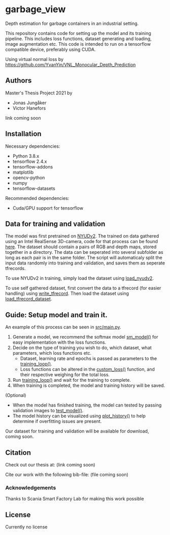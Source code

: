 # garbage_view
Depth estimation for garbage containers in an industrial setting.

This repository contains code for setting up the model and its training pipeline. This includes loss functions, dataset generating and loading, image augmentation etc. This code is intended to run on a tensorflow compatible device, preferably using CUDA.

Using virtual normal loss by https://github.com/YvanYin/VNL_Monocular_Depth_Prediction

## Authors
Master's Thesis Project 2021 by

* Jonas Jungåker 
* Victor Hanefors

link coming soon

## Installation


Necessary dependencies:

* Python 3.8.x
* tensorflow 2.4.x
* tensorflow-addons
* matplotlib
* opencv-python
* numpy
* tensorflow-datasets

Recommended dependencies:

* Cuda/GPU support for tensorflow

## Data for training and validation
The model was first pretrained on [NYUDv2](https://cs.nyu.edu/~silberman/datasets/nyu_depth_v2.html). The trained on data gathered using an Intel RealSense 3D-camera, code for that process can be found [here](https://github.com/garbage-team/realsense_camera). The dataset should contain a pairs of RGB and depth maps, stored together in a directory. The data can be seperated into several subfolder as long as each pair is in the same folder. The script will automaticaly split the input data randomly into training and validation, and saves them as seperate tfrecords.

To use NYUDv2 in training, simply load the dataset using [load_nyudv2](https://github.com/garbage-team/garbage_view/blob/a7f5a2ab0e1caa5d02306bf6ae7ecdccd26486c9/src/data_loader.py#L95).

To use self gathered dataset, first convert the data to a tfrecord (for easier handling) using [write_tfrecord](https://github.com/garbage-team/garbage_view/blob/a7f5a2ab0e1caa5d02306bf6ae7ecdccd26486c9/src/data_loader.py#L145). Then load the dataset using [load_tfrecord_dataset](https://github.com/garbage-team/garbage_view/blob/a7f5a2ab0e1caa5d02306bf6ae7ecdccd26486c9/src/data_loader.py#L171).


## Guide: Setup model and train it.
An example of this process can be seen in [src/main.py](https://github.com/garbage-team/garbage_view/blob/a7f5a2ab0e1caa5d02306bf6ae7ecdccd26486c9/src/main.py#L12).

1. Generate a model, we recommend the softmax model [sm_model()](https://github.com/garbage-team/garbage_view/blob/333953227170c9cabfc815fad1eeeba0ff259250/src/model.py#L53) for easy implementation with the loss functions. 
2. Decide on the type of training you wish to do, which dataset, what parameters, which loss functions etc.
    * Dataset, learning rate and epochs is passed as parameters to the [training_loop()](https://github.com/garbage-team/garbage_view/blob/a7f5a2ab0e1caa5d02306bf6ae7ecdccd26486c9/src/main.py#L25).
    * Loss functions can be altered in the [custom_loss()](https://github.com/garbage-team/garbage_view/blob/a7f5a2ab0e1caa5d02306bf6ae7ecdccd26486c9/src/main.py#L66) function, and their respective weighing for the total loss.
3. Run [training_loop()](https://github.com/garbage-team/garbage_view/blob/a7f5a2ab0e1caa5d02306bf6ae7ecdccd26486c9/src/main.py#L25) and wait for the training to complete.
4. When training is completed, the model and training history will be saved.

(Optional)

* When the model has finished training, the model can tested by passing validation images to [test_model()](https://github.com/garbage-team/garbage_view/blob/a7f5a2ab0e1caa5d02306bf6ae7ecdccd26486c9/src/main.py#L115).
* The model history can be visualized using [plot_history()](https://github.com/garbage-team/garbage_view/blob/a7f5a2ab0e1caa5d02306bf6ae7ecdccd26486c9/src/image_utils.py#L257) to help determine if overfitting issues are present.


Our dataset for training and validation will be available for download, coming soon.


## Citation
Check out our thesis at: (link coming soon)

Cite our work with the following bib-file: (file coming soon)

### Acknowledgements
Thanks to Scania Smart Factory Lab for making this work possible

## License
Currently no license
